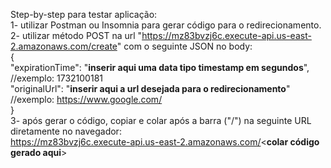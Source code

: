 Step-by-step para testar aplicação:  
1- utilizar Postman ou Insomnia para gerar código para o redirecionamento.  
2- utilizar método POST na url "https://mz83bvzj6c.execute-api.us-east-2.amazonaws.com/create" com o seguinte JSON no body:  
{  
	"expirationTime": "**inserir aqui uma data tipo timestamp em segundos**", //exemplo: 1732100181  
 "originalUrl": "**inserir aqui a url desejada para o redirecionamento**" //exemplo: https://www.google.com/  
 }  
3- após gerar o código, copiar e colar após a barra ("/") na seguinte URL diretamente no navegador:  
https://mz83bvzj6c.execute-api.us-east-2.amazonaws.com/<**colar código gerado aqui**>
